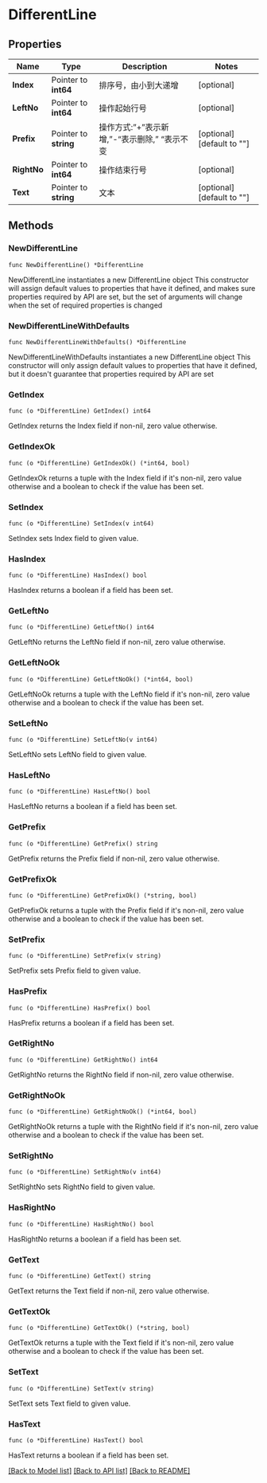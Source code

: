 # DifferentLine

## Properties

Name | Type | Description | Notes
------------ | ------------- | ------------- | -------------
**Index** | Pointer to **int64** | 排序号，由小到大递增 | [optional] 
**LeftNo** | Pointer to **int64** | 操作起始行号 | [optional] 
**Prefix** | Pointer to **string** | 操作方式:”+”表示新增,”-“表示删除,” “表示不变 | [optional] [default to ""]
**RightNo** | Pointer to **int64** | 操作结束行号 | [optional] 
**Text** | Pointer to **string** | 文本 | [optional] [default to ""]

## Methods

### NewDifferentLine

`func NewDifferentLine() *DifferentLine`

NewDifferentLine instantiates a new DifferentLine object
This constructor will assign default values to properties that have it defined,
and makes sure properties required by API are set, but the set of arguments
will change when the set of required properties is changed

### NewDifferentLineWithDefaults

`func NewDifferentLineWithDefaults() *DifferentLine`

NewDifferentLineWithDefaults instantiates a new DifferentLine object
This constructor will only assign default values to properties that have it defined,
but it doesn't guarantee that properties required by API are set

### GetIndex

`func (o *DifferentLine) GetIndex() int64`

GetIndex returns the Index field if non-nil, zero value otherwise.

### GetIndexOk

`func (o *DifferentLine) GetIndexOk() (*int64, bool)`

GetIndexOk returns a tuple with the Index field if it's non-nil, zero value otherwise
and a boolean to check if the value has been set.

### SetIndex

`func (o *DifferentLine) SetIndex(v int64)`

SetIndex sets Index field to given value.

### HasIndex

`func (o *DifferentLine) HasIndex() bool`

HasIndex returns a boolean if a field has been set.

### GetLeftNo

`func (o *DifferentLine) GetLeftNo() int64`

GetLeftNo returns the LeftNo field if non-nil, zero value otherwise.

### GetLeftNoOk

`func (o *DifferentLine) GetLeftNoOk() (*int64, bool)`

GetLeftNoOk returns a tuple with the LeftNo field if it's non-nil, zero value otherwise
and a boolean to check if the value has been set.

### SetLeftNo

`func (o *DifferentLine) SetLeftNo(v int64)`

SetLeftNo sets LeftNo field to given value.

### HasLeftNo

`func (o *DifferentLine) HasLeftNo() bool`

HasLeftNo returns a boolean if a field has been set.

### GetPrefix

`func (o *DifferentLine) GetPrefix() string`

GetPrefix returns the Prefix field if non-nil, zero value otherwise.

### GetPrefixOk

`func (o *DifferentLine) GetPrefixOk() (*string, bool)`

GetPrefixOk returns a tuple with the Prefix field if it's non-nil, zero value otherwise
and a boolean to check if the value has been set.

### SetPrefix

`func (o *DifferentLine) SetPrefix(v string)`

SetPrefix sets Prefix field to given value.

### HasPrefix

`func (o *DifferentLine) HasPrefix() bool`

HasPrefix returns a boolean if a field has been set.

### GetRightNo

`func (o *DifferentLine) GetRightNo() int64`

GetRightNo returns the RightNo field if non-nil, zero value otherwise.

### GetRightNoOk

`func (o *DifferentLine) GetRightNoOk() (*int64, bool)`

GetRightNoOk returns a tuple with the RightNo field if it's non-nil, zero value otherwise
and a boolean to check if the value has been set.

### SetRightNo

`func (o *DifferentLine) SetRightNo(v int64)`

SetRightNo sets RightNo field to given value.

### HasRightNo

`func (o *DifferentLine) HasRightNo() bool`

HasRightNo returns a boolean if a field has been set.

### GetText

`func (o *DifferentLine) GetText() string`

GetText returns the Text field if non-nil, zero value otherwise.

### GetTextOk

`func (o *DifferentLine) GetTextOk() (*string, bool)`

GetTextOk returns a tuple with the Text field if it's non-nil, zero value otherwise
and a boolean to check if the value has been set.

### SetText

`func (o *DifferentLine) SetText(v string)`

SetText sets Text field to given value.

### HasText

`func (o *DifferentLine) HasText() bool`

HasText returns a boolean if a field has been set.


[[Back to Model list]](../README.md#documentation-for-models) [[Back to API list]](../README.md#documentation-for-api-endpoints) [[Back to README]](../README.md)


